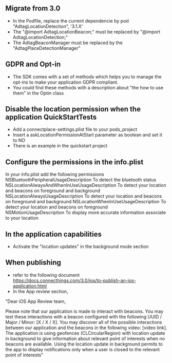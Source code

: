 ## Migrate from 3.0

* In the Podfile, replace the current dependencie by pod "AdtagLocationDetection", '3.1.X'
* The "@import AdtagLocationBeacon;" must be replaced by "@import AdtagLocationDetection;"
* The AdtagBeaconManager must be replaced by the "AdtagPlaceDetectionManager"

## GDPR and Opt-in

* The SDK comes with a set of methods which helps you to manage the opt-ins to make your application GDPR compliant.
* You could find these methods with a description about "the how to use them" in the Optin class

## Disable the location permission when the application QuickStartTests

* Add a connectplace-settings.plist file to your pods_project
* Insert a askLocationPermissionAtStart parameter as boolean and set it to NO
* There is an example in the quickstart project

## Configure the permissions in the info.plist

In your info.plist add the following permissions
<key>NSBluetoothPeripheralUsageDescription</key>
<string>To detect the bluetooth status</string>
<key>NSLocationAlwaysAndWhenInUseUsageDescription</key>
<string>To detect your location and beacons  on foreground and background</string>
<key>NSLocationAlwaysUsageDescription</key>
<string>To detect your location and beacons  on foreground and background</string>
<key>NSLocationWhenInUseUsageDescription</key>
<string>To detect your location and beacons  on foreground</string>
<key>NSMotionUsageDescription</key>
<string>To display more accurate information associate to your location</string>

## In the application capabilities

* Activate the "location updates" in the background mode section

## When publishing

* refer to the following document https://docs.connecthings.com/3.0/ios/to-publish-an-ios-application.html
* In the App review section,

"Dear iOS App Review team,

Please note that our application is made to interact with beacons. You may test these interactions with a beacon configured with the following UUID / Major / Minor: [X / X / X]. You may discover all of the possible interactions between our application and the beacons in the following video: [video link].
The application is using geofences (CLCircularRegion) with location update in background to
give information about relevant point of interests when no beacons are available.
Using the location update in background permits to the app to display notifications only when a user is closed to the relevant point of interests"
